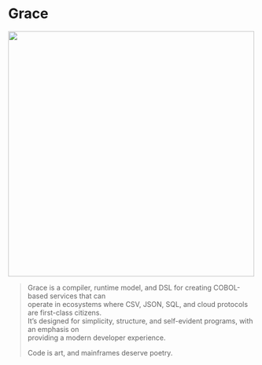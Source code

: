 # Grace

<img src="https://www.ufrgs.br/enigma/wp-content/uploads/2021/06/ghcobol.jpg" width="500">

> Grace is a compiler, runtime model, and DSL for creating COBOL-based services that can  
> operate in ecosystems where CSV, JSON, SQL, and cloud protocols are first-class citizens.  
> It’s designed for simplicity, structure, and self-evident programs, with an emphasis on  
> providing a modern developer experience.  
> 
> Code is art, and mainframes deserve poetry.
